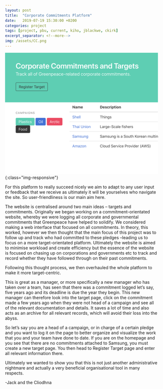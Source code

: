 ```yaml
---
layout: post
title:  "Corporate Commitments Platform"
date:   2019-07-19 15:30:00 +0200
categories: project
tags: [project, pbu, current, kiho, jblackwe, ckirk]
excerpt_separator: <!--more-->
img: /assets/CC.png
---
```

![Corporate Commitments Platform](/assets/CC.png){:class="img-responsive"}

For this platform to really succeed nicely we aim to adapt to any user input or feedback that we receive as ultimately it will be yourselves who navigate the site. So user-friendliness is our main aim here.

The website is centralised around two main ideas – targets and commitments. Originally we began working on a commitment-orientated website, whereby we were logging all corporate and governmental commitments that Greenpeace have helped to solidify.  We considered making a web interface that focused on all commitments. In theory, this worked, however we then thought that the main focus of this project was to follow up and track who had committed to these pledges –leading us to focus on a more target-orientated platform. Ultimately the website is aimed to minimise workload and create efficiency but the essence of the website is focused on chasing up on corporations and governments etc to track and record whether they have followed through on their past commitments.
 
Following this thought process, we then overhauled the whole platform to make it more target-centric.

This is great as a manager, or more specifically a new manager who has taken over a team, has seen that there was a commitment logged let’s say, five years ago and its deadline is due the year they begin. This new manager can therefore look into the target page, click on the commitment made a few years ago when they were not head of a campaign and see all of the relevant documentation and details. It saves a lot of time and also acts as an archive for all relevant records, which will avoid their loss into the abyss.
 
So let’s say you are a head of a campaign, or in charge of a certain pledge and you want to log it on the page to better organize and visualize the work that you and your team have done to date. If you are on the homepage and you see that there are no commitments attached to Samsung, you must create a new target page.  You then head to Register Target page and enter all relevant information there.

Ultimately we wanted to show you that this is not just another administrative nightmare and actually a very beneficial organisational tool in many respects.

-Jack and the Cliodhna

